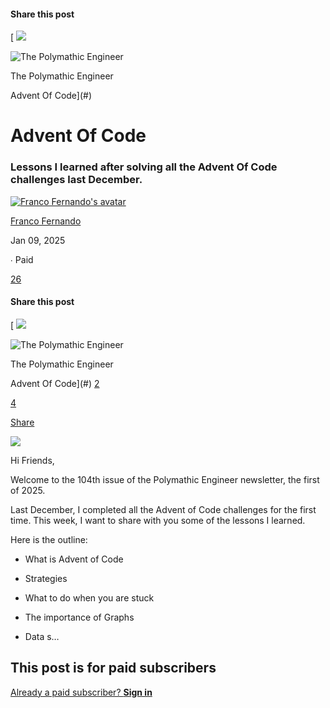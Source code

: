 #### Share this post
[<picture><source /> ![](https://substackcdn.com/image/fetch/$s_!cd0v!,w_520,h_272,c_fill,f_auto,q_auto:good,fl_progressive:steep,g_auto/https%3A%2F%2Fsubstack-post-media.s3.amazonaws.com%2Fpublic%2Fimages%2F84534000-244c-4e1d-afe8-4de90d753fde_1322x1312.png)</picture>

<picture><source /> ![The Polymathic Engineer](https://substackcdn.com/image/fetch/$s_!WkEZ!,w_36,h_36,c_fill,f_auto,q_auto:good,fl_progressive:steep,g_auto/https%3A%2F%2Fsubstack-post-media.s3.amazonaws.com%2Fpublic%2Fimages%2F157b59b0-a7e4-4f31-8d83-9a2034b2ff4e_354x354.png)</picture>

The Polymathic Engineer

Advent Of Code](#)

# Advent Of Code

### Lessons I learned after solving all the Advent Of Code challenges last December.

[<picture><source /> ![Franco Fernando&#039;s avatar](https://substackcdn.com/image/fetch/$s_!jmnb!,w_36,h_36,c_fill,f_auto,q_auto:good,fl_progressive:steep/https%3A%2F%2Fbucketeer-e05bbc84-baa3-437e-9518-adb32be77984.s3.amazonaws.com%2Fpublic%2Fimages%2F58a41b86-1e25-4bd0-a448-138d50731db4_800x800.png)</picture>](https://substack.com/@francofernando)

[Franco Fernando](https://substack.com/@francofernando)

Jan 09, 2025

∙ Paid

[26]()

#### Share this post
[<picture><source /> ![](https://substackcdn.com/image/fetch/$s_!cd0v!,w_520,h_272,c_fill,f_auto,q_auto:good,fl_progressive:steep,g_auto/https%3A%2F%2Fsubstack-post-media.s3.amazonaws.com%2Fpublic%2Fimages%2F84534000-244c-4e1d-afe8-4de90d753fde_1322x1312.png)</picture>

<picture><source /> ![The Polymathic Engineer](https://substackcdn.com/image/fetch/$s_!WkEZ!,w_36,h_36,c_fill,f_auto,q_auto:good,fl_progressive:steep,g_auto/https%3A%2F%2Fsubstack-post-media.s3.amazonaws.com%2Fpublic%2Fimages%2F157b59b0-a7e4-4f31-8d83-9a2034b2ff4e_354x354.png)</picture>

The Polymathic Engineer

Advent Of Code](#)
[2](https://newsletter.francofernando.com/p/advent-of-code/comments)

[4]()

[Share](javascript:void(0))

[<picture><source /> ![](https://substackcdn.com/image/fetch/$s_!cd0v!,w_1456,c_limit,f_auto,q_auto:good,fl_progressive:steep/https%3A%2F%2Fsubstack-post-media.s3.amazonaws.com%2Fpublic%2Fimages%2F84534000-244c-4e1d-afe8-4de90d753fde_1322x1312.png)</picture>](https://substackcdn.com/image/fetch/$s_!cd0v!,f_auto,q_auto:good,fl_progressive:steep/https%3A%2F%2Fsubstack-post-media.s3.amazonaws.com%2Fpublic%2Fimages%2F84534000-244c-4e1d-afe8-4de90d753fde_1322x1312.png)

Hi Friends,

Welcome to the 104th issue of the Polymathic Engineer newsletter, the first of 2025.

Last December, I completed all the Advent of Code challenges for the first time. This week, I want to share with you some of the lessons I learned.

Here is the outline:

* What is Advent of Code

* Strategies

* What to do when you are stuck

* The importance of Graphs

* Data s…

## This post is for paid subscribers

[Already a paid subscriber? **Sign in**](https://substack.com/sign-in?redirect=%2Fp%2Fadvent-of-code&for_pub=francofernando&change_user=false)